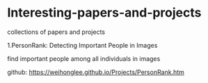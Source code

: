 # Interesting-papers-and-projects
collections of papers and projects

1.PersonRank: Detecting Important People in Images

find important people among all individuals in images

github: https://weihonglee.github.io/Projects/PersonRank.htm
